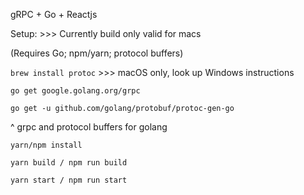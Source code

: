 gRPC + Go + Reactjs

Setup: >>> Currently build only valid for macs

(Requires Go; npm/yarn; protocol buffers)

```brew install protoc```  >>> macOS only, look up Windows instructions

```go get google.golang.org/grpc```

```go get -u github.com/golang/protobuf/protoc-gen-go```

^ grpc and protocol buffers for golang

```yarn/npm install```

```yarn build / npm run build```

```yarn start / npm run start```
